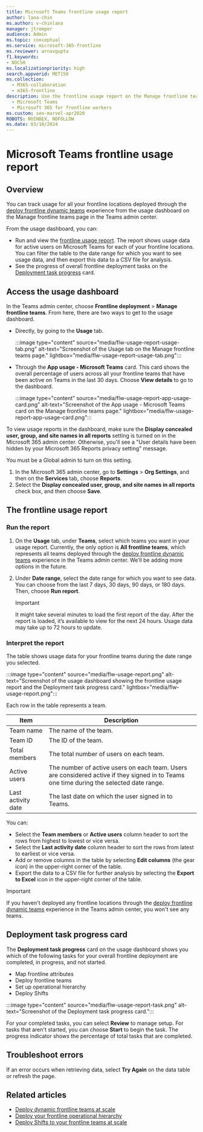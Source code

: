 ```yaml
---
title: Microsoft Teams frontline usage report
author: lana-chin
ms.author: v-chinlana
manager: jtremper
audience: Admin
ms.topic: conceptual
ms.service: microsoft-365-frontline
ms.reviewer: arnavgupta
f1.keywords:
- NOCSH
ms.localizationpriority: high
search.appverid: MET150
ms.collection: 
  - M365-collaboration
  - m365-frontline
description: Use the frontline usage report on the Manage frontline teams page of the Teams admin center to get an overview of active users in Teams for each of your frontline locations. 
  - Microsoft Teams
  - Microsoft 365 for frontline workers
ms.custom: seo-marvel-apr2020
ROBOTS: NOINDEX, NOFOLLOW
ms.date: 03/18/2024
---
```

# Microsoft Teams frontline usage report

## Overview

You can track usage for all your frontline locations deployed through the [deploy frontline dynamic teams](deploy-dynamic-teams-at-scale.md) experience from the usage dashboard on the Manage frontline teams page in the Teams admin center.

From the usage dashboard, you can:

- Run and view the [frontline usage report](#the-frontline-usage-report). The report shows usage data for active users on Microsoft Teams for each of your frontline locations. You can filter the table to the date range for which you want to see usage data, and then export this data to a CSV file for analysis.
- See the progress of overall frontline deployment tasks on the [Deployment task progress](#deployment-task-progress-card) card.

## Access the usage dashboard

In the Teams admin center, choose **Frontline deployment** > **Manage frontline teams**. From here, there are two ways to get to the usage dashboard.

- Directly, by going to the **Usage** tab.

    :::image type="content" source="media/flw-usage-report-usage-tab.png" alt-text="Screenshot of the Usage tab on the Manage frontline teams page." lightbox="media/flw-usage-report-usage-tab.png":::
- Through the **App usage - Microsoft Teams** card. This card shows the overall percentage of users across all your frontline teams that have been active on Teams in the last 30 days. Choose **View details** to go to the dashboard.

    :::image type="content" source="media/flw-usage-report-app-usage-card.png" alt-text="Screenshot of the App usage - Microsoft Teams card on the Manage frontline teams page." lightbox="media/flw-usage-report-app-usage-card.png":::

To view usage reports in the dashboard, make sure the **Display concealed user, group, and site names in all reports** setting is turned on in the Microsoft 365 admin center. Otherwise, you'll see a "User details have been hidden by your Microsoft 365 Reports privacy setting" message.

You must be a Global admin to turn on this setting.

1. In the Microsoft 365 admin center, go to **Settings** > **Org Settings**, and then on the **Services** tab, choose **Reports**.
1. Select the **Display concealed user, group, and site names in all reports** check box, and then choose **Save**.

## The frontline usage report

### Run the report

1. On the **Usage** tab, under **Teams**, select which teams you want in your usage report. Currently, the only option is **All frontline teams**, which represents all teams deployed through the [deploy frontline dynamic teams](deploy-dynamic-teams-at-scale.md) experience in the Teams admin center. We’ll be adding more options in the future.  
1. Under **Date range**, select the date range for which you want to see data. You can choose from the last 7 days, 30 days, 90 days, or 180 days. Then, choose **Run report**.

    > [!IMPORTANT]
    > It might take several minutes to load the first report of the day. After the report is loaded, it’s available to view for the next 24 hours. Usage data may take up to 72 hours to update.

### Interpret the report

The table shows usage data for your frontline teams during the date range you selected.

:::image type="content" source="media/flw-usage-report.png" alt-text="Screenshot of the usage dashboard showing the frontline usage report and the Deployment task progress card." lightbox="media/flw-usage-report.png":::

Each row in the table represents a team.

|Item  |Description  |
|---------|---------|
|Team name |The name of the team.|
|Team ID   |The ID of the team.|
|Total members|The total number of users on each team.|
|Active users|The number of active users on each team. Users are considered active if they signed in to Teams one time during the selected date range. |
|Last activity date    |The last date on which the user signed in to Teams.|

You can:

- Select the **Team members** or **Active users** column header to sort the rows from highest to lowest or vice versa.
- Select the **Last activity date** column header to sort the rows from latest to earliest or vice versa.
- Add or remove columns in the table by selecting **Edit columns** (the gear icon) in the upper-right corner of the table.
- Export the data to a CSV file for further analysis by selecting the **Export to Excel** icon in the upper-right corner of the table.

> [!IMPORTANT]
> If you haven't deployed any frontline locations through the [deploy frontline dynamic teams](deploy-dynamic-teams-at-scale.md) experience in the Teams admin center, you won't see any teams.

## Deployment task progress card

The **Deployment task progress** card on the usage dashboard shows you which of the following tasks for your overall frontline deployment are completed, in progress, and not started.

- Map frontline attributes
- Deploy frontline teams
- Set up operational hierarchy
- Deploy Shifts

:::image type="content" source="media/flw-usage-report-task.png" alt-text="Screenshot of the Deployment task progress card.":::

For your completed tasks, you can select **Review** to manage setup. For tasks that aren't started, you can choose **Start** to begin the task. The progress indicator shows the percentage of total tasks that are completed.

## Troubleshoot errors

If an error occurs when retrieving data, select **Try Again** on the data table or refresh the page.

## Related articles

- [Deploy dynamic frontline teams at scale](deploy-dynamic-teams-at-scale.md)
- [Deploy your frontline operational hierarchy](deploy-frontline-operational-hierarchy.md)
- [Deploy Shifts to your frontline teams at scale](deploy-shifts-at-scale.md)
